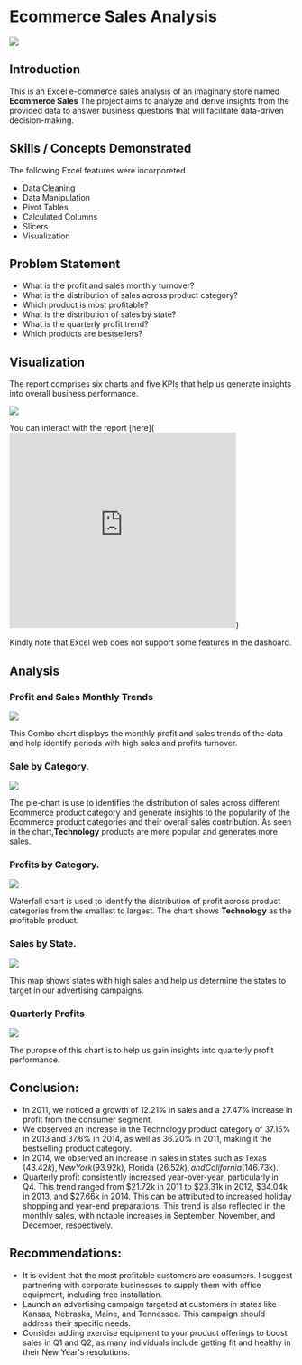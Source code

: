 # Ecommerce Sales Analysis

![](Front_page.png)

## Introduction
This is an Excel e-commerce sales analysis of an imaginary store named **Ecommerce Sales** The project aims to analyze and derive insights from the provided data to answer business questions that will facilitate data-driven decision-making.

## Skills / Concepts Demonstrated
The following Excel features were incorporeted
- Data Cleaning
- Data Manipulation
- Pivot Tables
- Calculated Columns
- Slicers
- Visualization

## Problem Statement
- What is the profit and sales monthly turnover?
- What is the distribution of sales across product category?
- Which product is most profitable?
- What is the distribution of sales by state?
- What is the quarterly profit trend?
- Which products are bestsellers?


## Visualization
The report comprises six charts and five KPIs that help us generate insights into overall business performance.

   ![](Dashboard.png)

   
You can interact with the report [here](<iframe width="402" height="346" frameborder="0" scrolling="no" src="https://onedrive.live.com/embed?resid=CD385A28D9191CCD%21350&authkey=%21AP1D1TjSrEBw_HU&em=2&wdHideGridlines=True&wdHideHeaders=True&wdDownloadButton=True&wdInConfigurator=True&wdInConfigurator=True"></iframe>)

Kindly note that Excel web does not support some features in the dashoard.

  ## Analysis
 ### Profit and Sales Monthly Trends

  ![](Profit_Sales_Trend.png)

This Combo chart displays the monthly profit and sales trends of the data and help identify periods with high sales and profits turnover.

### Sale by Category.

   ![](Sales_by_category.png)
   
The pie-chart is use to identifies the distribution of sales across different Ecommerce product category and generate insights to the popularity of the Ecommerce product categories and their overall sales contribution. As seen in the chart,**Technology** products are more popular and generates more sales.

### Profits by Category.

 ![](Profit_by_category.png)
 
Waterfall chart is used to identify the distribution of profit across product categories from the smallest to largest. The chart shows **Technology** as the profitable product.

### Sales by State.

  ![](Sales_by_State.png)
  
This map shows states with high sales and help us determine the states to target in our advertising campaigns.

### Quarterly Profits

![](Quarterly_Profits.png) 

 The puropse of this chart is to help us gain insights into quarterly profit performance.

## Conclusion:

- In 2011, we noticed a growth of 12.21% in sales and a 27.47% increase in profit from the consumer segment.
- We observed an increase in the Technology product category of 37.15% in 2013 and 37.6% in 2014, as well as 36.20% in 2011, making it the bestselling product category.
- In 2014, we observed an increase in sales in states such as Texas ($43.42k), New York ($93.92k), Florida ($26.52k), and California ($146.73k).
- Quarterly profit consistently increased year-over-year, particularly in Q4. This trend ranged from $21.72k in 2011 to $23.31k in 2012, $34.04k in 2013, and $27.66k in 2014. This can be attributed to increased holiday shopping and year-end preparations. This trend is also reflected in the monthly sales, with notable increases in September, November, and December, respectively.

## Recommendations:

- It is evident that the most profitable customers are consumers. I suggest partnering with corporate businesses to supply them with office equipment, including free installation.
- Launch an advertising campaign targeted at customers in states like Kansas, Nebraska, Maine, and Tennessee. This campaign should address their specific needs.
- Consider adding exercise equipment to your product offerings to boost sales in Q1 and Q2, as many individuals include getting fit and healthy in their New Year's resolutions.
